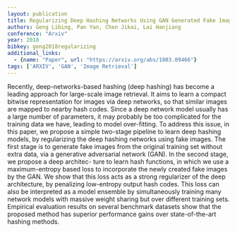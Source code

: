 ```yaml
---
layout: publication
title: Regularizing Deep Hashing Networks Using GAN Generated Fake Images
authors: Geng Libing, Pan Yan, Chen Jikai, Lai Hanjiang
conference: "Arxiv"
year: 2018
bibkey: geng2018regularizing
additional_links:
  - {name: "Paper", url: "https://arxiv.org/abs/1803.09466"}
tags: ['ARXIV', 'GAN', 'Image Retrieval']
---
```

Recently, deep-networks-based hashing (deep hashing) has become a leading approach for large-scale image retrieval. It aims to learn a compact bitwise representation for images via deep networks, so that similar images are mapped to nearby hash codes. Since a deep network model usually has a large number of parameters, it may probably be too complicated for the training data we have, leading to model over-fitting. To address this issue, in this paper, we propose a simple two-stage pipeline to learn deep hashing models, by regularizing the deep hashing networks using fake images. The first stage is to generate fake images from the original training set without extra data, via a generative adversarial network (GAN). In the second stage, we propose a deep architec- ture to learn hash functions, in which we use a maximum-entropy based loss to incorporate the newly created fake images by the GAN. We show that this loss acts as a strong regularizer of the deep architecture, by penalizing low-entropy output hash codes. This loss can also be interpreted as a model ensemble by simultaneously training many network models with massive weight sharing but over different training sets. Empirical evaluation results on several benchmark datasets show that the proposed method has superior performance gains over state-of-the-art hashing methods.

